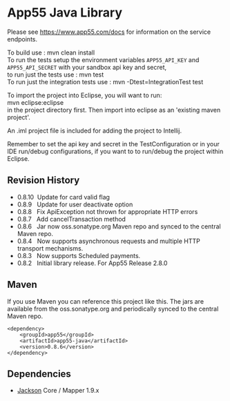 App55 Java Library
==================

Please see https://www.app55.com/docs for information on the service endpoints.

To build use : mvn clean install  
To run the tests setup the environment variables `APP55_API_KEY` and `APP55_API_SECRET` with your sandbox api key and secret,  
to run just the tests use : mvn test  
To run just the integration tests use : mvn -Dtest=IntegrationTest test  

To import the project into Eclipse, you will want to run:  
mvn eclipse:eclipse  
in the project directory first. Then import into eclipse as an 'existing maven project'.  

An .iml project file is included for adding the project to Intellij.  

Remember to set the api key and secret in the TestConfiguration or in your IDE run/debug 
configurations, if you want to to run/debug the project within Eclipse.  

Revision History
----------------
* 0.8.10&nbsp; Update for card valid flag
* 0.8.9&nbsp;&nbsp; Update for user deactivate option
* 0.8.8&nbsp;&nbsp; Fix ApiException not thrown for appropriate HTTP errors
* 0.8.7&nbsp;&nbsp; Add cancelTransaction method
* 0.8.6&nbsp;&nbsp; Jar now oss.sonatype.org Maven repo and synced to the central Maven repo.
* 0.8.4&nbsp;&nbsp; Now supports asynchronous requests and multiple HTTP transport mechanisms.
* 0.8.3&nbsp;&nbsp; Now supports Scheduled payments.
* 0.8.2&nbsp;&nbsp; Initial library release. For App55 Release 2.8.0

Maven
-----
If you use Maven you can reference this project like this. The jars are available from the oss.sonatype.org and periodically synced to the central Maven repo.

    <dependency>
        <groupId>app55</groupId>
        <artifactId>app55-java</artifactId>
        <version>0.8.6</version>
    </dependency>

Dependencies
------------
* [Jackson](http://wiki.fasterxml.com/JacksonDownload) Core / Mapper 1.9.x

